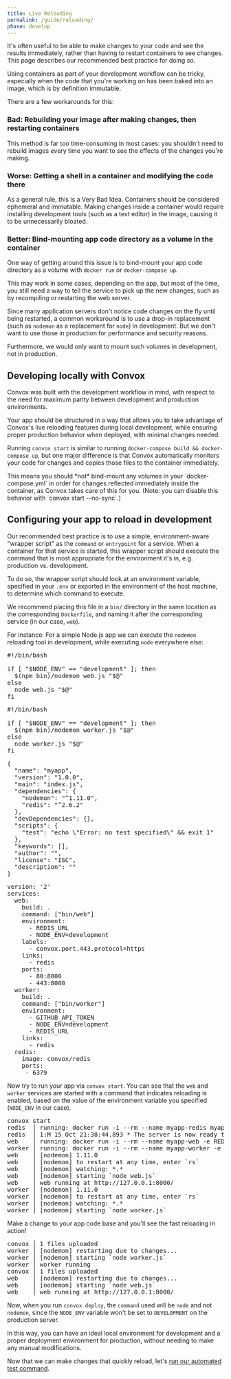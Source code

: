 ```yaml
---
title: Live Reloading
permalink: /guide/reloading/
phase: develop
---
```


It's often useful to be able to make changes to your code and see the results immediately, rather than having to restart containers to see changes. This page describes our recommended best practice for doing so.

<div class="block-callout block-show-callout type-info" markdown="1">

Using containers as part of your development workflow can be tricky, especially when the code that you're working on has been baked into an image, which is by definition immutable.

There are a few workarounds for this:

### Bad: Rebuilding your image after making changes, then restarting containers

This method is far too time-consuming in most cases: you shouldn't need to rebuild images every time you want to see the effects of the changes you're making.

### Worse: Getting a shell in a container and modifying the code there

As a general rule, this is a Very Bad Idea. Containers should be considered ephemeral and immutable. Making changes inside a container would require installing development tools (such as a text editor) in the image, causing it to be unnecessarily bloated.

### Better: Bind-mounting app code directory as a volume in the container

One way of getting around this issue is to bind-mount your app code directory as a volume with `docker run` or `docker-compose up`.

This may work in some cases, depending on the app, but most of the time, you still need a way to tell the service to pick up the new changes, such as by recompiling or restarting the web server.

Since many application servers don't notice code changes on the fly until being restarted, a common workaround is to use a drop-in replacement (such as `nodemon` as a replacement for `node`) in development. But we don't want to use those in production for performance and security reasons.

Furthermore, we would only want to mount such volumes in development, not in production.

</div>

## Developing locally with Convox

Convox was built with the development workflow in mind, with respect to the need for maximum parity between development and production environments.

Your app should be structured in a way that allows you to take advantage of Convox's live reloading features during local development, while ensuring proper production behavior when deployed, with minimal changes needed.

Running `convox start` is similar to running `docker-compose build && docker-compose up`, but one major difference is that Convox automatically monitors your code for changes and copies those files to the container immediately.

<div class="block-callout block-show-callout type-warning" markdown="1">
This means you should *not* bind-mount any volumes in your `docker-compose.yml` in order for changes reflected immediately inside the container, as Convox takes care of this for you. (Note: you can disable this behavior with `convox start --no-sync`.)
</div>

## Configuring your app to reload in development

Our recommended best practice is to use a simple, environment-aware "wrapper script" as the `command` or `entrypoint` for a service. When a container for that service is started, this wrapper script should execute the command that is most appropriate for the environment it's in, e.g. production vs. development.

To do so, the wrapper script should look at an environment variable, specified in your `.env` or exported in the environment of the host machine, to determine which command to execute.

We recommend placing this file in a `bin/` directory in the same location as the corresponding `Dockerfile`, and naming it after the corresponding service (in our case, `web`).

For instance: For a simple Node.js app we can execute the `nodemon` reloading tool in development, while executing `node` everywhere else:

<pre class="file js" title="bin/web">
#!/bin/bash

if [ "$NODE_ENV" == "development" ]; then
  $(npm bin)/nodemon web.js "$@"
else
  node web.js "$@"
fi
</pre>

<pre class="file js" title="bin/worker">
#!/bin/bash

if [ "$NODE_ENV" == "development" ]; then
  $(npm bin)/nodemon worker.js "$@"
else
  node worker.js "$@"
fi
</pre>

<pre class="file package.json" title="package.json">
<span class="diff-u">{</span>
<span class="diff-u">  "name": "myapp",</span>
<span class="diff-u">  "version": "1.0.0",</span>
<span class="diff-u">  "main": "index.js",</span>
<span class="diff-u">  "dependencies": {</span>
<span class="diff-a">    "nodemon": "^1.11.0",</span>
<span class="diff-u">    "redis": "^2.6.2"</span>
<span class="diff-u">  },</span>
<span class="diff-u">  "devDependencies": {},</span>
<span class="diff-u">  "scripts": {</span>
<span class="diff-u">    "test": "echo \"Error: no test specified\" && exit 1"</span>
<span class="diff-u">  },</span>
<span class="diff-u">  "keywords": [],</span>
<span class="diff-u">  "author": "",</span>
<span class="diff-u">  "license": "ISC",</span>
<span class="diff-u">  "description": ""</span>
<span class="diff-u">}</span>
</pre>

<pre class="file yaml" title="docker-compose.yml">
<span class="diff-u">version: '2'</span>
<span class="diff-u">services:</span>
<span class="diff-u">  web:</span>
<span class="diff-u">    build: .</span>
<span class="diff-a">    command: ["bin/web"]</span>
<span class="diff-u">    environment:</span>
<span class="diff-u">      - REDIS_URL</span>
<span class="diff-a">      - NODE_ENV=development</span>
<span class="diff-u">    labels:</span>
<span class="diff-u">      - convox.port.443.protocol=https</span>
<span class="diff-u">    links:</span>
<span class="diff-u">      - redis</span>
<span class="diff-u">    ports:</span>
<span class="diff-u">      - 80:8000</span>
<span class="diff-u">      - 443:8000</span>
<span class="diff-u">  worker:</span>
<span class="diff-u">    build: .</span>
<span class="diff-a">    command: ["bin/worker"]</span>
<span class="diff-u">    environment:</span>
<span class="diff-u">      - GITHUB_API_TOKEN</span>
<span class="diff-a">      - NODE_ENV=development</span>
<span class="diff-u">      - REDIS_URL</span>
<span class="diff-u">    links:</span>
<span class="diff-u">      - redis</span>
<span class="diff-u">  redis:</span>
<span class="diff-u">    image: convox/redis</span>
<span class="diff-u">    ports:</span>
<span class="diff-u">     - 6379</span>
</pre>

Now try to run your app via `convox start`. You can see that the `web` and `worker` services are started with a command that indicates reloading is enabled, based on the value of the environment variable you specified (`NODE_ENV` in our case).

<pre class="terminal">
<span class="command">convox start</span>
redis  │ running: docker run -i --rm --name myapp-redis myapp/redis
redis  │ 1:M 15 Oct 21:38:44.893 * The server is now ready to accept connections on port 6379
web    │ running: docker run -i --rm --name myapp-web -e REDIS_URL --add-host redis:172.17.0.2 -e REDIS_SCHEME=redis -e REDIS_HOST=172.17.0.2 -e REDIS_PORT=6379 -e REDIS_PATH=/0 -e REDIS_USERNAME= -e REDIS_PASSWORD=password -e REDIS_URL=redis://:password@172.17.0.2:6379/0 -p 0:8000 myapp/web bin/web
worker │ running: docker run -i --rm --name myapp-worker -e GITHUB_API_TOKEN -e REDIS_URL --add-host redis:172.17.0.2 -e REDIS_SCHEME=redis -e REDIS_HOST=172.17.0.2 -e REDIS_PORT=6379 -e REDIS_PATH=/0 -e REDIS_USERNAME= -e REDIS_PASSWORD=password -e REDIS_URL=redis://:password@172.17.0.2:6379/0 myapp/worker bin/worker
web    │ [nodemon] 1.11.0
web    │ [nodemon] to restart at any time, enter `rs`
web    │ [nodemon] watching: *.*
web    │ [nodemon] starting `node web.js`
web    │ web running at http://127.0.0.1:8000/
worker │ [nodemon] 1.11.0
worker │ [nodemon] to restart at any time, enter `rs`
worker │ [nodemon] watching: *.*
worker │ [nodemon] starting `node worker.js`
</pre>

Make a change to your app code base and you'll see the fast reloading in action!

<pre class="terminal">
convox │ 1 files uploaded
worker │ [nodemon] restarting due to changes...
worker │ [nodemon] starting `node worker.js`
worker │ worker running
convox │ 1 files uploaded
web    │ [nodemon] restarting due to changes...
web    │ [nodemon] starting `node web.js`
web    │ web running at http://127.0.0.1:8000/
</pre>

Now, when you run `convox deploy`, the `command` used will be `node` and not `nodemon`, since the `NODE_ENV` variable won't be set to `DEVELOPMENT` on the production server.

In this way, you can have an ideal local environment for development and a proper deployment environment for production, without needing to make any manual modifications.

Now that we can make changes that quickly reload, let's [run our automated test command](/guide/one-offs/).
